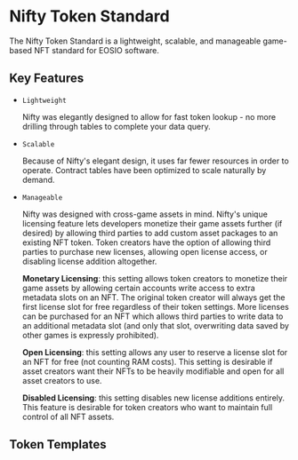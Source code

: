 # Nifty Token Standard

The Nifty Token Standard is a lightweight, scalable, and manageable game-based NFT standard for EOSIO software.

## Key Features

* `Lightweight`

    Nifty was elegantly designed to allow for fast token lookup - no more drilling through tables to complete your data query.

* `Scalable`

    Because of Nifty's elegant design, it uses far fewer resources in order to operate. Contract tables have been optimized to scale naturally by demand. 

* `Manageable`

    Nifty was designed with cross-game assets in mind. Nifty's unique licensing feature lets developers monetize their game assets further (if desired) by allowing third parties to add custom asset packages to an existing NFT token. Token creators have the option of allowing third parties to purchase new licenses, allowing open license access, or disabling license addition altogether.

    **Monetary Licensing**: this setting allows token creators to monetize their game assets by allowing certain accounts write access to extra metadata slots on an NFT. The original token creator will always get the first license slot for free regardless of their token settings. More licenses can be purchased for an NFT which allows third parties to write data to an additional metadata slot (and only that slot, overwriting data saved by other games is expressly prohibited).

   **Open Licensing**: this setting allows any user to reserve a license slot for an NFT for free (not counting RAM costs). This setting is desirable if asset creators want their NFTs to be heavily modifiable and open for all asset creators to use.

   **Disabled Licensing**: this setting disables new license additions entirely. This feature is desirable for token creators who want to maintain full control of all NFT assets.

## Token Templates


